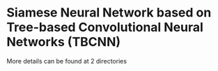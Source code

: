 # Siamese Neural Network based on Tree-based Convolutional Neural Networks (TBCNN)

More details can be found at 2 directories 